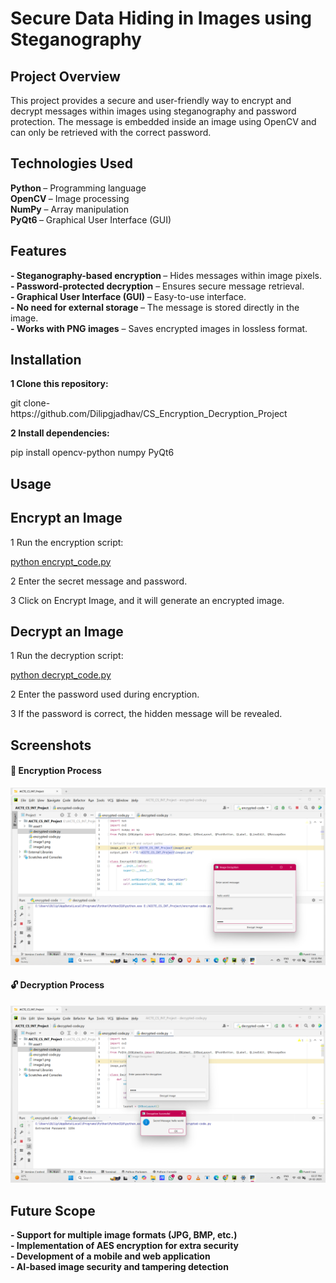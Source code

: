 <h1>Secure Data Hiding in Images using Steganography</h1>
 <h2> 
 Project Overview
</h2>
<p>This project provides a secure and user-friendly way to encrypt and decrypt messages within images using steganography and password protection. The message is embedded inside an image using OpenCV and can only be retrieved with the correct password.</p>
<h2>  Technologies Used

</h2>
<b>Python </b>– Programming language<br>
<b>OpenCV </b>– Image processing<br>
<b>NumPy</b> – Array manipulation<br>
<b>PyQt6 </b>– Graphical User Interface (GUI)<br>
<h2>  Features
</h2>
<b> - Steganography-based encryption </b>– Hides messages within image pixels.<br>
<b> - Password-protected decryption</b> – Ensures secure message retrieval.<br>
<b> - Graphical User Interface (GUI)</b> – Easy-to-use interface.<br>
<b> - No need for external storage </b>– The message is stored directly in the image.<br>
<b> - Works with PNG images</b> – Saves encrypted images in lossless format.<br>
<h2>  Installation
</h2>
<b>1 Clone this repository:
</b>
<p>git clone-https://github.com/Dilipgjadhav/CS_Encryption_Decryption_Project</p>
<b>2 Install dependencies:
</b>
<p>pip install opencv-python numpy PyQt6</p>
<h2>  Usage
</h2>
<h2>Encrypt an Image
</h2>
<p>1 Run the encryption script:
</p>
<a href="" alt="">python encrypt_code.py</a>
<p></p>
<p>2 Enter the secret message and password.
</p>
<p>3 Click on Encrypt Image, and it will generate an encrypted image.
</p>
<h2>Decrypt an Image
</h2>
<p>1 Run the decryption script:
</p>
<a href="" alt="">python decrypt_code.py</a>
<p>2 Enter the password used during encryption.
</p>
<p>3 If the password is correct, the hidden message will be revealed.
</p>
<h2> Screenshots
</h2>
<h4>🔐 Encryption Process
</h4>
<img src="https://github.com/Dilipgjadhav/CS_Encryption_Decryption_Project/blob/main/asset1/enc.png" alt=""></img>
<h4>🔓 Decryption Process
</h4>
<img src="https://github.com/Dilipgjadhav/CS_Encryption_Decryption_Project/blob/main/asset1/dcry.png" alt=""></img>

<h2> Future Scope
</h2>
<b>
- Support for multiple image formats (JPG, BMP, etc.)<br>
- Implementation of AES encryption for extra security<br>
- Development of a mobile and web application<br>
- AI-based image security and tampering detection<br>


</b>
